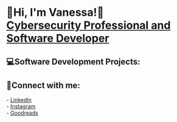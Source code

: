<h1>💟Hi, I'm Vanessa!💟 <br/><a href="https://github.com/vanessacaraviglucci">Cybersecurity Professional and Software Developer</a></h1>

<h2>💻Software Development Projects:</h2>

<h2>🤳Connect with me:</h2>
- <a href="https://linkedin.com/in/VanessaViglucci">LinkedIn</a><br/>
- <a href="https://www.instagram.com/vanessaviglucci/">Instagram</a><br/>
- <a href="https://www.goodreads.com/vanessaviglucci">Goodreads</a>



